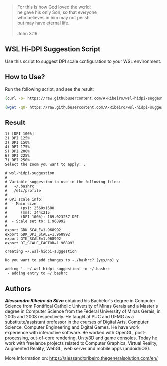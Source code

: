 > For this is how God loved the world:  
he gave his only Son, so that everyone  
who believes in him may not perish  
but may have eternal life.  
  \
John 3:16

## WSL Hi-DPI Suggestion Script

Use this script to suggest DPI scale configuration to your WSL environment.

## How to Use?

Run the following script, and see the result:

```bash
(curl -o- https://raw.githubusercontent.com/A-Ribeiro/wsl-hidpi-suggestion/main/run.sh | xargs -0 -o bash -c) && . ~/.wsl-hidpi-suggestion
```

```bash
(wget -qO- https://raw.githubusercontent.com/A-Ribeiro/wsl-hidpi-suggestion/main/run.sh | xargs -0 -o bash -c) && . ~/.wsl-hidpi-suggestion
```

## Result

```
1) [DPI 100%]
2) DPI 125%
3) DPI 150%
4) DPI 175%
5) DPI 200%
6) DPI 225%
7) DPI 250%
Select the zoom you want to apply: 1

# wsl-hidpi-suggestion
# 
# Variable suggestion to use in the following files:
#   ~/.bashrc
#   /etc/profile
# 
# DPI scale info:
#  - Main size
#      (px): 2560x1600
#      (mm): 344x215
#      (DPI-100%): 189.023257 DPI
#  - Scale set to: 1.968992
# 
export GDK_SCALE=1.968992
export GDK_DPI_SCALE=1.968992
export GTK_SCALE=1.968992
export QT_SCALE_FACTOR=1.968992

creating ~/.wsl-hidpi-suggestion

Do you want to add changes to ~./bashrc? (yes/no) y

adding '. ~/.wsl-hidpi-suggestion' to ~/.bashrc
 - adding entry to ~/.bashrc
```

## Authors

***Alessandro Ribeiro da Silva*** obtained his Bachelor's degree in Computer Science from Pontifical Catholic 
University of Minas Gerais and a Master's degree in Computer Science from the Federal University of Minas Gerais, 
in 2005 and 2008 respectively. He taught at PUC and UFMG as a substitute/assistant professor in the courses 
of Digital Arts, Computer Science, Computer Engineering and Digital Games. He have work experience with interactive
software. He worked with OpenGL, post-processing, out-of-core rendering, Unity3D and game consoles. Today 
he work with freelance projects related to Computer Graphics, Virtual Reality, Augmented Reality, WebGL, web server 
and mobile apps (andoid/iOS).

More information on: https://alessandroribeiro.thegeneralsolution.com/en/
